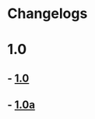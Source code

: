 # Changelogs

# 1.0
## - [1.0](https://github.com/Goldie5fnf/Kade-Engine-Legacy/blob/main/docs/changelogs/changelog-1.0.md)
## - [1.0a](https://github.com/Goldie5fnf/Kade-Engine-Legacy/blob/main/docs/changelogs/changelog-1.0a.md)
